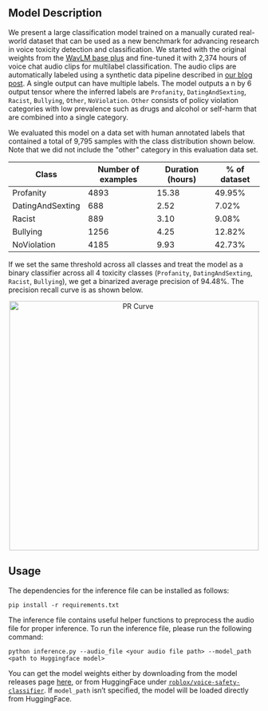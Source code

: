 ## Model Description
We present a large classification model trained on a manually curated real-world dataset that can be used as a new benchmark for advancing research in voice toxicity detection and classification.
We started with the original weights from the [WavLM base plus](https://arxiv.org/abs/2110.13900) and fine-tuned it with 2,374 hours of voice chat audio clips for multilabel classification. The audio clips are automatically labeled using a synthetic data pipeline 
described in [our blog post]( https://research.roblox.com/tech-blog/2024/07/deploying-ml-for-voice-safety). A single output can have multiple labels. 
The model outputs a n by 6 output tensor where the inferred labels are `Profanity`, `DatingAndSexting`, `Racist`, 
`Bullying`, `Other`, `NoViolation`. `Other` consists of policy violation categories with low prevalence such as drugs 
and alcohol or self-harm that are combined into a single category.


We evaluated this model on a data set with human annotated labels that contained a total of 9,795 samples with the class 
distribution shown below. Note that we did not include the "other" category in this evaluation data set. 

|Class|Number of examples| Duration (hours)|% of dataset| 
|---|---|---|---|
|Profanity | 4893| 15.38 | 49.95%|
|DatingAndSexting | 688 | 2.52 | 7.02% |
|Racist | 889 | 3.10 | 9.08% |
|Bullying | 1256 | 4.25 | 12.82% |
|NoViolation | 4185 | 9.93 | 42.73% |


If we set the same threshold across all classes and treat the model as a binary classifier across all 4 toxicity classes
(`Profanity`, `DatingAndSexting`, `Racist`, `Bullying`), we get a binarized average precision of 94.48%. The precision 
recall curve is as shown below.


<p align="center">
<img src="images/human_eval_pr_curve.png" alt="PR Curve" width="500"/>
</p>

## Usage
The dependencies for the inference file can be installed as follows:
```
pip install -r requirements.txt
```
The inference file contains useful helper functions to preprocess the audio file for proper inference. 
To run the inference file, please run the following command:
```
python inference.py --audio_file <your audio file path> --model_path <path to Huggingface model>
```
You can get the model weights either by downloading from the model releases page [here](https://github.com/Roblox/voice-safety-classifier/releases/tag/vs-classifier-v1), or from HuggingFace under 
[`roblox/voice-safety-classifier`](https://huggingface.co/Roblox/voice-safety-classifier). If `model_path` isn’t 
specified, the model will be loaded directly from HuggingFace.
